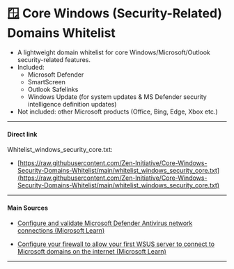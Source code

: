# 🪟 Core Windows (Security-Related) Domains Whitelist
- A lightweight domain whitelist for core Windows/Microsoft/Outlook security-related features.
- Included:
  - Microsoft Defender
  - SmartScreen
  - Outlook Safelinks
  - Windows Update (for system updates & MS Defender security intelligence definition updates)
- Not included: other Microsoft products (Office, Bing, Edge, Xbox etc.)

--- 

#### Direct link

Whitelist_windows_security_core.txt:
- [https://raw.githubusercontent.com/Zen-Initiative/Core-Windows-Security-Domains-Whitelist/main/whitelist_windows_security_core.txt](https://raw.githubusercontent.com/Zen-Initiative/Core-Windows-Security-Domains-Whitelist/main/whitelist_windows_security_core.txt)

--- 

#### Main Sources

- [Configure and validate Microsoft Defender Antivirus network connections (Microsoft Learn)](https://learn.microsoft.com/en-us/microsoft-365/security/defender-endpoint/configure-network-connections-microsoft-defender-antivirus?view=o365-worldwide)

- [Configure your firewall to allow your first WSUS server to connect to Microsoft domains on the internet (Microsoft Learn)](https://learn.microsoft.com/en-us/windows-server/administration/windows-server-update-services/deploy/2-configure-wsus#211-configure-your-firewall-to-allow-your-first-wsus-server-to-connect-to-microsoft-domains-on-the-internet)

---
